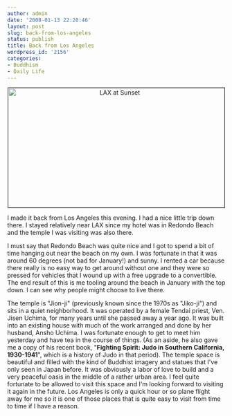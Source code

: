 ```yaml
---
author: admin
date: '2008-01-13 22:20:46'
layout: post
slug: back-from-los-angeles
status: publish
title: Back from Los Angeles
wordpress_id: '2156'
categories:
- Buddhism
- Daily Life
---
```

<p align="center"><a href="http://www.flickr.com/photos/albill/2191978754/" title="LAX at Sunset by albill, on Flickr"><img border="1" src="http://farm3.static.flickr.com/2383/2191978754_ccca679744.jpg" width="500" height="277" alt="LAX at Sunset" /></a></p>
I made it back from Los Angeles this evening. I had a nice little trip down there. I stayed relatively near LAX since my hotel was in Redondo Beach and the temple I was visiting was also there. 

I must say that Redondo Beach was quite nice and I got to spend a bit of time hanging out near the beach on my own. I was fortunate in that it was around 60 degrees (not bad for January!) and sunny. I rented a car because there really is no easy way to get around without one and they were so pressed for vehicles that I wound up with a free upgrade to a convertible. The end result of this is me tooling around the beach in January with the top down. I can see why people might choose to live there. 

The temple is "Jion-ji" (previously known since the 1970s as "Jiko-ji") and sits in a quiet neighborhood. It was operated by a female Tendai priest, Ven. Jisen Uchima, for many years until she passed away a year ago. It was built into an existing house with much of the work arranged and done by her husband, Ansho Uchima. I was fortunate enough to get to meet him yesterday and have tea in the course of things. (As an aside, he also gave me a copy of his recent book, "<strong>Fighting Spirit: Judo in Southern California, 1930-1941</strong>", which is a history of Judo in that period). The temple space is beautiful and filled with the kind of Buddhist imagery and statues that I've only seen in Japan before. It was obviously a labor of love to build and a very peaceful oasis in the middle of a rather urban area. I feel quite fortunate to be allowed to visit this space and I'm looking forward to visiting it again in the future. Los Angeles is only a quick hour or so plane flight away for me so it is one of those places that is quite easy to visit from time to time if I have a reason.
